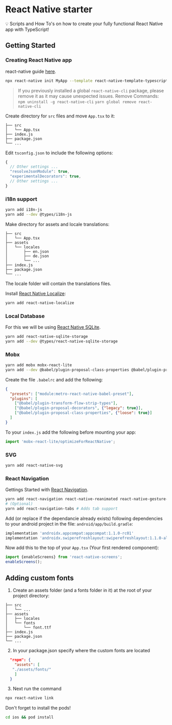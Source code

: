 # React Native starter
💡 Scripts and How To's on how to create your fully functional React Native app with TypeScript!

## Getting Started

### Creating React Native app
react-native guide [here](https://facebook.github.io/react-native/docs/getting-started).

```bash
npx react-native init MyApp --template react-native-template-typescript
```

> If you previously installed a global `react-native-cli` package, please remove it as it may cause unexpected issues. Remove Commands:
> `npm uninstall -g react-native-cli`
> `yarn global remove react-native-cli`

Create directory for `src` files and move `App.tsx` to it:

```
├── src
│   └── App.tsx
├── index.js
├── package.json
└── ...
```

Edit `tsconfig.json` to include the following options:
```javascript
{
  // Other settings ...
  "resolveJsonModule": true,
  "experimentalDecorators": true,
  // Other settings ...
}
```

### i18n support

```bash
yarn add i18n-js
yarn add --dev @types/i18n-js
```

Make directory for assets and locale translations:

```
├── src
│   └── App.tsx
├── assets
│   └── locales
│       ├── en.json
│       ├── de.json
│       └── ...
├── index.js
├── package.json
└── ...
```

The locale folder will contain the translations files.

Install [React Native Localize](https://github.com/react-native-community/react-native-localize):
```bash
yarn add react-native-localize
```

### Local Database

For this we will be using [React Native SQLite](https://github.com/andpor/react-native-sqlite-storage).

```bash
yarn add react-native-sqlite-storage
yarn add --dev @types/react-native-sqlite-storage
```


### Mobx

```bash
yarn add mobx mobx-react-lite
yarn add --dev @babel/plugin-proposal-class-properties @babel/plugin-proposal-decorators
```

Create the file `.babelrc` and add the following:
```json
{
  "presets": ["module:metro-react-native-babel-preset"],
  "plugins": [
    ["@babel/plugin-transform-flow-strip-types"],
    ["@babel/plugin-proposal-decorators", {"legacy": true}],
    ["@babel/plugin-proposal-class-properties", {"loose": true}]
  ]
}
```

To your `index.js` add the following before mounting your app:
```javascript
import 'mobx-react-lite/optimizeForReactNative';
```

### SVG
```bash
yarn add react-native-svg
```

### React Navigation

Gettings Started with [React Navigation](https://reactnavigation.org/docs/en/getting-started.html).

```bash
yarn add react-navigation react-native-reanimated react-native-gesture-handler react-native-screens
# (Optional)
yarn add react-navigation-tabs # Adds tab support
```

Add (or replace if the dependancie already exists) following dependencies to your android project in the file: `android/app/build.gradle`:

```gradle
implementation 'androidx.appcompat:appcompat:1.1.0-rc01'
implementation 'androidx.swiperefreshlayout:swiperefreshlayout:1.1.0-alpha02'
```

Now add this to the top of your `App.tsx` (Your first rendered component):
```javascript
import {enableScreens} from 'react-native-screens';
enableScreens();
```

## Adding custom fonts
1. Create an assets folder (and a fonts folder in it) at the root of your project directory:

```
├── src
│   └── ...
├── assets
│   ├── locales
│   └── fonts
│       └── font.ttf
├── index.js
├── package.json
└── ...
```
2. In your package.json specify where the custom fonts are located

```json
  "rnpm": {
    "assets": [
   "./assets/fonts/"
    ]
  }
```

3. Next run the command 
```bash
npx react-native link
```




Don't forget to install the pods!
```bash
cd ios && pod install
```



